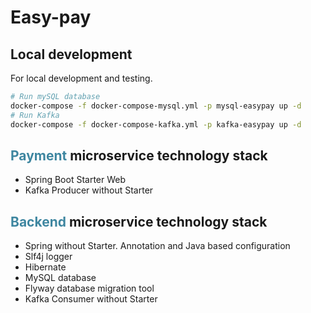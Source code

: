 # Easy-pay


## Local development
For local development and testing.
```bash
# Run mySQL database
docker-compose -f docker-compose-mysql.yml -p mysql-easypay up -d
# Run Kafka
docker-compose -f docker-compose-kafka.yml -p kafka-easypay up -d      
```

## <span style="color:rgb(62,134,160)">Payment</span> microservice technology  stack
- Spring Boot Starter Web
- Kafka Producer without Starter

##  <span style="color:rgb(62,134,160)">Backend</span> microservice technology  stack
- Spring without Starter. Annotation and Java based configuration
- Slf4j logger
- Hibernate
- MySQL database
- Flyway database migration tool
- Kafka Consumer without Starter